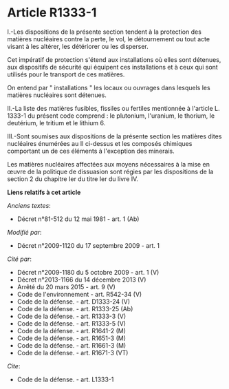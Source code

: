 # Article R1333-1

I.-Les dispositions de la présente section tendent à la protection des matières nucléaires contre la perte, le vol, le
détournement ou tout acte visant à les altérer, les détériorer ou les disperser. 

Cet impératif de protection s'étend aux installations où elles sont détenues, aux dispositifs de sécurité qui équipent ces
installations et à ceux qui sont utilisés pour le transport de ces matières. 

On entend par " installations " les locaux ou ouvrages dans lesquels les matières nucléaires sont détenues. 

II.-La liste des matières fusibles, fissiles ou fertiles mentionnée à l'article L. 1333-1 du présent code comprend : le
plutonium, l'uranium, le thorium, le deutérium, le tritium et le lithium 6. 

III.-Sont soumises aux dispositions de la présente section les matières dites nucléaires énumérées au II ci-dessus et les
composés chimiques comportant un de ces éléments à l'exception des minerais. 

Les matières nucléaires affectées aux moyens nécessaires à la mise en œuvre de la politique de dissuasion sont régies par les
dispositions de la section 2 du chapitre Ier du titre Ier du livre IV.

**Liens relatifs à cet article**

_Anciens textes_:

  - Décret n°81-512 du 12 mai 1981 - art. 1 (Ab)

_Modifié par_:

  - Décret n°2009-1120 du 17 septembre 2009 - art. 1

_Cité par_:

  - Décret n°2009-1180 du 5 octobre 2009 - art. 1 (V)
  - Décret n°2013-1166 du 14 décembre 2013 (V)
  - Arrêté du 20 mars 2015 - art. 9 (V)
  - Code de l'environnement - art. R542-34 (V)
  - Code de la défense. - art. D1333-24 (V)
  - Code de la défense. - art. R1333-25 (Ab)
  - Code de la défense. - art. R1333-3 (V)
  - Code de la défense. - art. R1333-5 (V)
  - Code de la défense. - art. R1641-2 (M)
  - Code de la défense. - art. R1651-3 (M)
  - Code de la défense. - art. R1661-3 (M)
  - Code de la défense. - art. R1671-3 (VT)

_Cite_:

  - Code de la défense. - art. L1333-1
